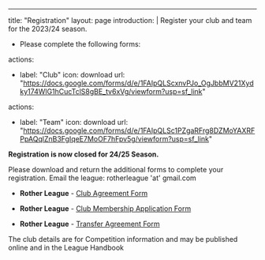 ---
title: "Registration"
layout: page
introduction: |
 Register your club and team for the 2023/24 season.


 
  - Please complete the following forms:


actions:
  - label: "Club"
    icon: download
    url: "https://docs.google.com/forms/d/e/1FAIpQLScxnvPJo_OgJbbMV21Xydky174WlG1hCucTclS8gBE_tv6xVg/viewform?usp=sf_link"


actions:
  - label: "Team"
    icon: download
    url: "https://docs.google.com/forms/d/e/1FAIpQLSc1PZgaRFrg8DZMoYAXRFPpAQqlZnB3FgIqeE7MoOF7hFpv5g/viewform?usp=sf_link"


**Registration is now closed for 24/25 Season.**


Please download and return the additional forms to complete your registration. Email the league: rotherleague 'at' gmail.com

* **Rother League** - [Club Agreement Form](https://drive.google.com/file/d/1UJWkEbWULesbU3r_o1FxtwX0-pKBnG3n/view?usp=sharing)

* **Rother League** - [Club Membership Application Form](https://drive.google.com/file/d/1B9M5cu5rcLLaRxeyAm5mtXnM9z7eWM-D/view?usp=sharing)

* **Rother League** - [Transfer Agreement Form](https://drive.google.com/file/d/1FJUIJUXVdPLNm_rpLBjY7TrEaRfD3t1h/view?usp=sharing)

The club details are for Competition information and may be published online and in the League Handbook




